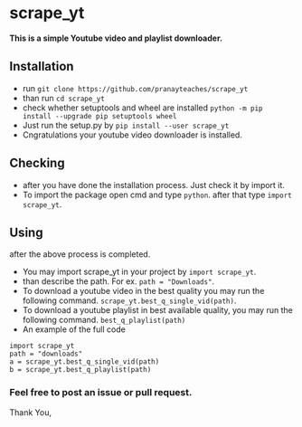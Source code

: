 # scrape_yt
**This is a simple Youtube video and playlist downloader.**

## Installation
* run ``` git clone https://github.com/pranayteaches/scrape_yt ```
* than run ``` cd scrape_yt ```
* check whether setuptools and wheel are installed ``` python -m pip install --upgrade pip setuptools wheel ```
* Just run the setup.py by ``` pip install --user scrape_yt ```
* Cngratulations your youtube video downloader is installed.

## Checking
* after you have done the installation process. Just check it by import it.
* To import the package open cmd and type ``` python ```. after that type ``` import scrape_yt ```.

## Using
after the above process is completed. 
* You may import scrape_yt in your project by ``` import scrape_yt ```.
* than describe the path. For ex. ``` path = "Downloads" ```.
* To download a youtube video in the best quality you may run the following command.
``` scrape_yt.best_q_single_vid(path) ```.
* To download a youtube playlist in best available quality, you may run the following command.
``` best_q_playlist(path) ```
* An example of the full code
```
import scrape_yt
path = "downloads"
a = scrape_yt.best_q_single_vid(path)
b = scrape_yt.best_q_playlist(path)
```
### Feel free to post an issue or pull request.
Thank You,
